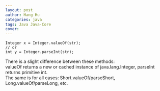 ```yaml
---
layout: post
author: Hang Hu
categories: java
tags: Java Java-Core 
cover: 
---
```


```
Integer x = Integer.valueOf(str);
// or
int y = Integer.parseInt(str);
```
There is a slight difference between these methods:  
valueOf returns a new or cached instance of java.lang.Integer, parseInt returns primitive int.  
The same is for all cases: Short.valueOf/parseShort, Long.valueOf/parseLong, etc.
